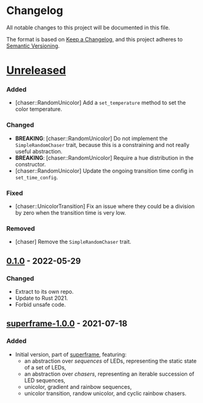 # Changelog

All notable changes to this project will be documented in this file.

The format is based on [Keep a Changelog](https://keepachangelog.com/en/1.0.0/),
and this project adheres to [Semantic
Versioning](https://semver.org/spec/v2.0.0.html).

# [Unreleased]

### Added

* [chaser::RandomUnicolor] Add a `set_temperature` method to set the color
  temperature.

### Changed

* **BREAKING**: [chaser::RandomUnicolor] Do not implement the
  `SimpleRandomChaser` trait, because this is a constraining and not really
  useful abstraction.
* **BREAKING**: [chaser::RandomUnicolor] Require a hue distribution in the
  constructor.
* [chaser::RandomUnicolor] Update the ongoing transition time config in
  `set_time_config`.

### Fixed

* [chaser::UnicolorTransition] Fix an issue where they could be a division by
  zero when the transition time is very low.

### Removed

* [chaser] Remove the `SimpleRandomChaser` trait.

## [0.1.0] - 2022-05-29

### Changed

* Extract to its own repo.
* Update to Rust 2021.
* Forbid unsafe code.

## [superframe-1.0.0] - 2021-07-18

### Added

* Initial version, part of [superframe](https://github.com/legrec14/superframe),
  featuring:
    * an abstraction over *sequences* of LEDs, representing the static state of
      a set of LEDs,
    * an abstraction over *chasers*, representing an iterable succession of LED
      sequences,
    * unicolor, gradient and rainbow sequences,
    * unicolor transition, randow unicolor, and cyclic rainbow chasers.

[Unreleased]: https://github.com/frangins/led_effects/compare/main...develop
[0.1.0]: https://github.com/frangins/led_effects/compare/superframe-1.0.0...v0.1.0
[superframe-1.0.0]: https://github.com/frangins/led_effects/releases/tag/superframe-1.0.0
